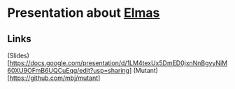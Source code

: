 # Presentation about [Elmas](https://github.com/exactonline/exactonline-api-ruby-client)

## Links

(Slides)[https://docs.google.com/presentation/d/1LM4texUx5DmED0jxnNnBgvyNiM60XU9OFmB6UQCuEqg/edit?usp=sharing]
(Mutant)[https://github.com/mbj/mutant]
